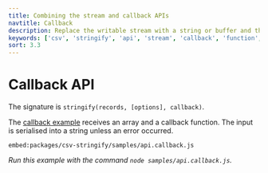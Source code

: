 ```yaml
---
title: Combining the stream and callback APIs
navtitle: Callback
description: Replace the writable stream with a string or buffer and the readable stream with a callback function.
keywords: ['csv', 'stringify', 'api', 'stream', 'callback', 'function', 'mixin']
sort: 3.3
---
```


# Callback API

The signature is `stringify(records, [options], callback)`.

The [callback example](https://github.com/adaltas/node-csv/blob/master/packages/csv-stringify/samples/api.callback.js) receives an array and a callback function. The input is serialised into a string unless an error occurred.

`embed:packages/csv-stringify/samples/api.callback.js`

_Run this example with the command `node samples/api.callback.js`._
